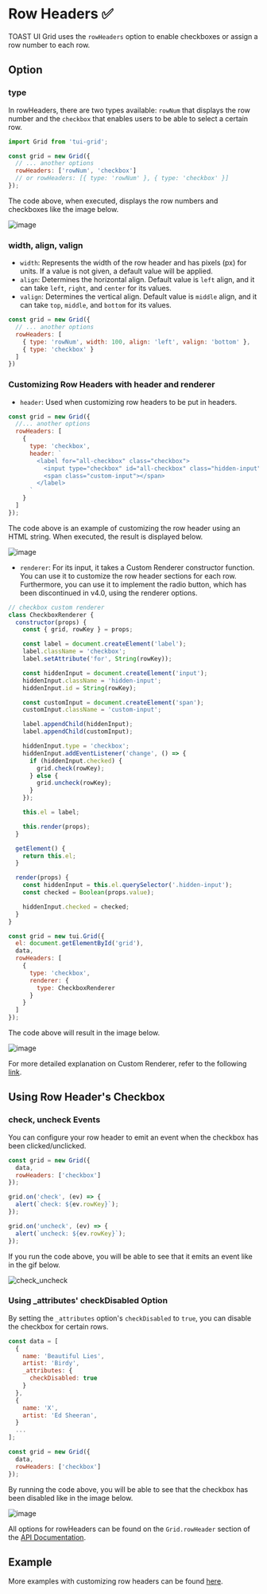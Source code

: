# Row Headers ✅

TOAST UI Grid uses the `rowHeaders` option to enable checkboxes or assign a row number to each row. 

## Option
### type

In rowHeaders, there are two types available: `rowNum` that displays the row number and the `checkbox` that enables users to be able to select a certain row.

```js
import Grid from 'tui-grid';

const grid = new Grid({
  // ... another options
  rowHeaders: ['rowNum', 'checkbox']
  // or rowHeaders: [{ type: 'rowNum' }, { type: 'checkbox' }]
});
```

The code above, when executed, displays the row numbers and checkboxes like the image below. 

![image](https://user-images.githubusercontent.com/35371660/60868741-9b75d500-a268-11e9-98f3-18a9293d32b4.png)

### width, align, valign
* `width`: Represents the width of the row header and has pixels (px) for units. If a value is not given, a default value will be applied. 
* `align`: Determines the horizontal align. Default value is `left` align, and it can take `left`, `right`, and `center` for its values.
* `valign`: Determines the vertical align. Default value is `middle` align, and it can take `top`, `middle`, and `bottom` for its values. 

```js
const grid = new Grid({
  // ... another options
  rowHeaders: [
    { type: 'rowNum', width: 100, align: 'left', valign: 'bottom' },
    { type: 'checkbox' }
  ]
})
```

### Customizing Row Headers with header and renderer

* `header`: Used when customizing row headers to be put in headers. 

```js
const grid = new Grid({
  //... another options
  rowHeaders: [
    {
      type: 'checkbox',
      header: `
        <label for="all-checkbox" class="checkbox">
          <input type="checkbox" id="all-checkbox" class="hidden-input" name="_checked" />
          <span class="custom-input"></span>
        </label>
      `
    }
  ]
});
```

The code above is an example of customizing the row header using an HTML string. When executed, the result is displayed below. 

![image](https://user-images.githubusercontent.com/35371660/60875736-7340a300-a275-11e9-9cd6-9472c2763323.png)

* `renderer`: For its input, it takes a Custom Renderer constructor function. You can use it to customize the row header sections for each row. Furthermore, you can use it to implement the radio button, which has been discontinued in v4.0, using the renderer options. 

```js
// checkbox custom renderer
class CheckboxRenderer {
  constructor(props) {
    const { grid, rowKey } = props;

    const label = document.createElement('label');
    label.className = 'checkbox';
    label.setAttribute('for', String(rowKey));

    const hiddenInput = document.createElement('input');
    hiddenInput.className = 'hidden-input';
    hiddenInput.id = String(rowKey);

    const customInput = document.createElement('span');
    customInput.className = 'custom-input';

    label.appendChild(hiddenInput);
    label.appendChild(customInput);

    hiddenInput.type = 'checkbox';
    hiddenInput.addEventListener('change', () => {
      if (hiddenInput.checked) {
        grid.check(rowKey);
      } else {
        grid.uncheck(rowKey);
      }
    });

    this.el = label;

    this.render(props);
  }

  getElement() {
    return this.el;
  }

  render(props) {
    const hiddenInput = this.el.querySelector('.hidden-input');
    const checked = Boolean(props.value);

    hiddenInput.checked = checked;
  }
}

const grid = new tui.Grid({
  el: document.getElementById('grid'),
  data,
  rowHeaders: [
    {
      type: 'checkbox',
      renderer: {
        type: CheckboxRenderer
      }
    }
  ]
});
```

The code above will result in the image below.

![image](https://user-images.githubusercontent.com/35371660/60876491-f6aec400-a276-11e9-8ff6-b2b30c5f6f4a.png)

For more detailed explanation on Custom Renderer, refer to the following [link](./custom-renderer). 

## Using Row Header's Checkbox
### check, uncheck Events

You can configure your row header to emit an event when the checkbox has been clicked/unclicked. 

```js
const grid = new Grid({
  data,
  rowHeaders: ['checkbox']
});

grid.on('check', (ev) => {
  alert(`check: ${ev.rowKey}`);
});

grid.on('uncheck', (ev) => {
  alert(`uncheck: ${ev.rowKey}`);
});
```

If you run the code above, you will be able to see that it emits an event like in the gif below. 

![check_uncheck](https://user-images.githubusercontent.com/35371660/60872188-3a053480-a26f-11e9-8af4-e5280bf45f69.gif)

### Using _attributes' checkDisabled Option

By setting the `_attributes` option's `checkDisabled` to `true`, you can disable the checkbox for certain rows.

```js
const data = [
  {
    name: 'Beautiful Lies',
    artist: 'Birdy',
    _attributes: {
      checkDisabled: true
    }
  },
  {
    name: 'X',
    artist: 'Ed Sheeran',
  }
  ...
];

const grid = new Grid({
  data,
  rowHeaders: ['checkbox']
});
```

By running the code above, you will be able to see that the checkbox has been disabled like in the image below. 

![image](https://user-images.githubusercontent.com/35371660/60870503-fbba4600-a26b-11e9-8a5d-39af045b40bf.png)

All options for rowHeaders can be found on the `Grid.rowHeader` section of the [API Documentation](https://nhn.github.io/tui.grid/latest). 

## Example

More examples with customizing row headers can be found [here](https://nhn.github.io/tui.grid/latest/tutorial-example11-row-headers).